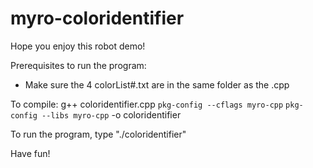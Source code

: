 myro-coloridentifier
====================


Hope you enjoy this robot demo!

Prerequisites to run the program:
- Make sure the 4 colorList#.txt are in the same folder as the .cpp

To compile:
g++ coloridentifier.cpp `pkg-config --cflags myro-cpp` `pkg-config --libs myro-cpp` -o coloridentifier

To run the program, type "./coloridentifier"

Have fun!

